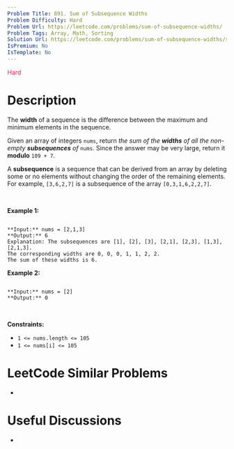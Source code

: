 ```yaml
---
Problem Title: 891. Sum of Subsequence Widths
Problem Difficulty: Hard
Problem Url: https://leetcode.com/problems/sum-of-subsequence-widths/
Problem Tags: Array, Math, Sorting
Solution Url: https://leetcode.com/problems/sum-of-subsequence-widths/solution/
IsPremium: No
IsTemplate: No
---
```


<span style="color: rgb(233, 30, 99);">Hard</span>

# Description

The **width** of a sequence is the difference between the maximum and minimum elements in the sequence.


Given an array of integers `nums`, return *the sum of the **widths** of all the non-empty **subsequences** of* `nums`. Since the answer may be very large, return it **modulo** `109 + 7`.


A **subsequence** is a sequence that can be derived from an array by deleting some or no elements without changing the order of the remaining elements. For example, `[3,6,2,7]` is a subsequence of the array `[0,3,1,6,2,2,7]`.


 


**Example 1:**



```

**Input:** nums = [2,1,3]
**Output:** 6
Explanation: The subsequences are [1], [2], [3], [2,1], [2,3], [1,3], [2,1,3].
The corresponding widths are 0, 0, 0, 1, 1, 2, 2.
The sum of these widths is 6.

```

**Example 2:**



```

**Input:** nums = [2]
**Output:** 0

```

 


**Constraints:**


* `1 <= nums.length <= 105`
* `1 <= nums[i] <= 105`




# LeetCode Similar Problems

- []()

# Useful Discussions

- []()
